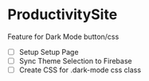 # ProductivitySite
Feature for Dark Mode button/css


- [ ] Setup Setup Page
- [ ] Sync Theme Selection to Firebase
- [ ] Create CSS for .dark-mode css class
